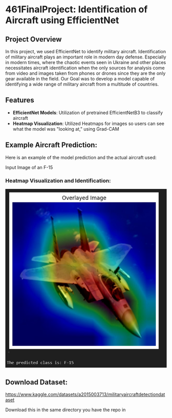 # 461FinalProject: Identification of Aircraft using EfficientNet

## Project Overview
In this project, we used EfficientNet to identify military aircraft. Identification of military aircraft plays an important role in modern day defense. Especially in modern times, where the chaotic events seen in Ukraine and other places necessitates aircraft identification when the only sources for analysis come from video and images taken from phones or drones since they are the only gear available in the field. Our Goal was to develop a model capable of identifying a wide range of military aircraft from a multitude of countries.

## Features
* **EfficientNet Models**: Utilization of pretrained EfficientNetB3 to classify aircraft
* **Heatmap Visualization**: Utilized Heatmaps for images so users can see what the model was "looking at," using Grad-CAM



## Example Aircraft Prediction:
Here is an example of the model prediction and the actual aircraft used:

Input Image of an F-15

### Heatmap Visualization and Identification:

![alt text](https://github.com/Jquijioc/461FinalProject/blob/main/GithubF15.jpg)


## Download Dataset:
https://www.kaggle.com/datasets/a2015003713/militaryaircraftdetectiondataset

Download this in the same directory you have the repo in
